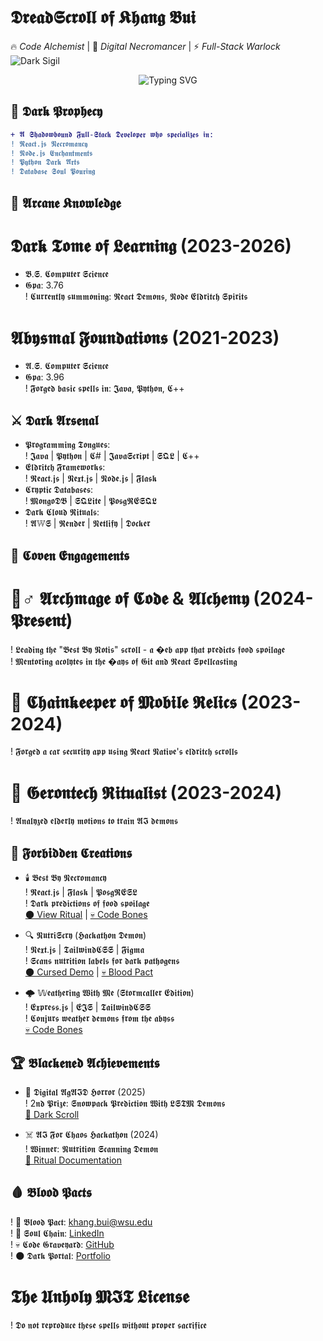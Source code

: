 # 𝕯𝖗𝖊𝖆𝖉𝕾𝖈𝖗𝖔𝖑𝖑 𝖔𝖋 𝕶𝖍𝖆𝖓𝖌 𝕭𝖚𝖎  
🔥 *Code Alchemist* | 🧪 *Digital Necromancer* | ⚡ *Full-Stack Warlock*  
![Dark Sigil](./assets/profile-pic.png)

<p align="center">
  <img src="https://readme-typing-svg.demolab.com?font=Black+Ops+One&size=30&duration=4000&pause=1000&color=8A2BE2&center=true&vCenter=true&width=600&height=70&lines=𝕴𝖓𝖛𝖔𝖐𝖎𝖓𝖌+𝕯𝖆𝖗𝖐+𝕮𝖔𝖉𝖊+𝕽𝖎𝖙𝖚𝖆𝖑𝖘;𝕮𝖔𝖓𝖏𝖚𝖗𝖎𝖓𝖌+𝕽𝖊𝖆𝖈𝖙𝖎𝖔𝖓𝖘+𝕯𝖆𝖎𝖑𝖞;𝕭𝖑𝖆𝖈𝖐+𝕸𝖆𝖌𝖎𝖈+𝕴𝖓+𝕯𝖎𝖌𝖎𝖙𝖆𝖑+𝕽𝖊𝖆𝖑𝖒𝖘" alt="Typing SVG" />
</p>

## 🧿 𝕯𝖆𝖗𝖐 𝕻𝖗𝖔𝖕𝖍𝖊𝖈𝖞
```diff
+ 𝕬 𝕾𝖍𝖆𝖉𝖔𝖜𝖇𝖔𝖚𝖓𝖉 𝕱𝖚𝖑𝖑-𝕾𝖙𝖆𝖈𝖐 𝕯𝖊𝖛𝖊𝖑𝖔𝖕𝖊𝖗 𝖜𝖍𝖔 𝖘𝖕𝖊𝖈𝖎𝖆𝖑𝖎𝖟𝖊𝖘 𝖎𝖓:  
! 𝕽𝖊𝖆𝖈𝖙.𝖏𝖘 𝕹𝖊𝖈𝖗𝖔𝖒𝖆𝖓𝖈𝖞  
! 𝕹𝖔𝖉𝖊.𝖏𝖘 𝕰𝖓𝖈𝖍𝖆𝖓𝖙𝖒𝖊𝖓𝖙𝖘  
! 𝕻𝖞𝖙𝖍𝖔𝖓 𝕯𝖆𝖗𝖐 𝕬𝖗𝖙𝖘  
! 𝕯𝖆𝖙𝖆𝖇𝖆𝖘𝖊 𝕾𝖔𝖚𝖑 𝕻𝖔𝖚𝖗𝖎𝖓𝖌
```

## 📜 𝕬𝖗𝖈𝖆𝖓𝖊 𝕶𝖓𝖔𝖜𝖑𝖊𝖉𝖌𝖊
# 𝕯𝖆𝖗𝖐 𝕿𝖔𝖒𝖊 𝖔𝖋 𝕷𝖊𝖆𝖗𝖓𝖎𝖓𝖌 (2023-2026)
+ 𝕭.𝕾. 𝕮𝖔𝖒𝖕𝖚𝖙𝖊𝖗 𝕾𝖈𝖎𝖊𝖓𝖈𝖊  
+ 𝕲𝖕𝖆: 3.76  
! 𝕮𝖚𝖗𝖗𝖊𝖓𝖙𝖑𝖞 𝖘𝖚𝖒𝖒𝖔𝖓𝖎𝖓𝖌: 𝕽𝖊𝖆𝖈𝖙 𝕯𝖊𝖒𝖔𝖓𝖘, 𝕹𝖔𝖉𝖊 𝕰𝖑𝖉𝖗𝖎𝖙𝖈𝖍 𝕾𝖕𝖎𝖗𝖎𝖙𝖘

# 𝕬𝖇𝖞𝖘𝖒𝖆𝖑 𝕱𝖔𝖚𝖓𝖉𝖆𝖙𝖎𝖔𝖓𝖘 (2021-2023)
+ 𝕬.𝕾. 𝕮𝖔𝖒𝖕𝖚𝖙𝖊𝖗 𝕾𝖈𝖎𝖊𝖓𝖈𝖊  
+ 𝕲𝖕𝖆: 3.96  
! 𝕱𝖔𝖗𝖌𝖊𝖉 𝖇𝖆𝖘𝖎𝖈 𝖘𝖕𝖊𝖑𝖑𝖘 𝖎𝖓: 𝕵𝖆𝖛𝖆, 𝕻𝖞𝖙𝖍𝖔𝖓, 𝕮++

## ⚔️ 𝕯𝖆𝖗𝖐 𝕬𝖗𝖘𝖊𝖓𝖆𝖑
+ 𝕻𝖗𝖔𝖌𝖗𝖆𝖒𝖒𝖎𝖓𝖌 𝕿𝖔𝖓𝖌𝖚𝖊𝖘:  
! 𝕵𝖆𝖛𝖆 | 𝕻𝖞𝖙𝖍𝖔𝖓 | 𝕮# | 𝕵𝖆𝖛𝖆𝕾𝖈𝖗𝖎𝖕𝖙 | 𝕾𝕼𝕷 | 𝕮++  
+ 𝕰𝖑𝖉𝖗𝖎𝖙𝖈𝖍 𝕱𝖗𝖆𝖒𝖊𝖜𝖔𝖗𝖐𝖘:  
! 𝕽𝖊𝖆𝖈𝖙.𝖏𝖘 | 𝕹𝖊𝖝𝖙.𝖏𝖘 | 𝕹𝖔𝖉𝖊.𝖏𝖘 | 𝕱𝖑𝖆𝖘𝖐  
+ 𝕮𝖗𝖞𝖕𝖙𝖎𝖈 𝕯𝖆𝖙𝖆𝖇𝖆𝖘𝖊𝖘:  
! 𝕸𝖔𝖓𝖌𝖔𝕯𝕭 | 𝕾𝕼𝕷𝖎𝖙𝖊 | 𝕻𝖔𝖘𝖌𝕽𝕰𝕾𝕼𝕷  
+ 𝕯𝖆𝖗𝖐 𝕮𝖑𝖔𝖚𝖉 𝕽𝖎𝖙𝖚𝖆𝖑𝖘:  
! 𝕬𝕎𝕾 | 𝕽𝖊𝖓𝖉𝖊𝖗 | 𝕹𝖊𝖙𝖑𝖎𝖋𝖞 | 𝕯𝖔𝖈𝖐𝖊𝖗

## 🦇 𝕮𝖔𝖛𝖊𝖓 𝕰𝖓𝖌𝖆𝖌𝖊𝖒𝖊𝖓𝖙𝖘
# 🧙♂️ 𝕬𝖗𝖈𝖍𝖒𝖆𝖌𝖊 𝖔𝖋 𝕮𝖔𝖉𝖊 & 𝕬𝖑𝖈𝖍𝖊𝖒𝖞 (2024-𝕻𝖗𝖊𝖘𝖊𝖓𝖙)
! 𝕷𝖊𝖆𝖉𝖎𝖓𝖌 𝖙𝖍𝖊 "𝕭𝖊𝖘𝖙 𝕭𝖞 𝕹𝖔𝖙𝖎𝖘" 𝖘𝖈𝖗𝖔𝖑𝖑 - 𝖆 �𝖊𝖇 𝖆𝖕𝖕 𝖙𝖍𝖆𝖙 𝖕𝖗𝖊𝖉𝖎𝖈𝖙𝖘 𝖋𝖔𝖔𝖉 𝖘𝖕𝖔𝖎𝖑𝖆𝖌𝖊  
! 𝕸𝖊𝖓𝖙𝖔𝖗𝖎𝖓𝖌 𝖆𝖈𝖔𝖑𝖞𝖙𝖊𝖘 𝖎𝖓 𝖙𝖍𝖊 �𝖆𝖞𝖘 𝖔𝖋 𝕲𝖎𝖙 𝖆𝖓𝖉 𝕽𝖊𝖆𝖈𝖙 𝕾𝖕𝖊𝖑𝖑𝖈𝖆𝖘𝖙𝖎𝖓𝖌

# 🔗 𝕮𝖍𝖆𝖎𝖓𝖐𝖊𝖊𝖕𝖊𝖗 𝖔𝖋 𝕸𝖔𝖇𝖎𝖑𝖊 𝕽𝖊𝖑𝖎𝖈𝖘 (2023-2024)
! 𝕱𝖔𝖗𝖌𝖊𝖉 𝖆 𝖈𝖆𝖗 𝖘𝖊𝖈𝖚𝖗𝖎𝖙𝖞 𝖆𝖕𝖕 𝖚𝖘𝖎𝖓𝖌 𝕽𝖊𝖆𝖈𝖙 𝕹𝖆𝖙𝖎𝖛𝖊'𝖘 𝖊𝖑𝖉𝖗𝖎𝖙𝖈𝖍 𝖘𝖈𝖗𝖔𝖑𝖑𝖘

# 🔮 𝕲𝖊𝖗𝖔𝖓𝖙𝖊𝖈𝖍 𝕽𝖎𝖙𝖚𝖆𝖑𝖎𝖘𝖙 (2023-2024)
! 𝕬𝖓𝖆𝖑𝖞𝖟𝖊𝖉 𝖊𝖑𝖉𝖊𝖗𝖑𝖞 𝖒𝖔𝖙𝖎𝖔𝖓𝖘 𝖙𝖔 𝖙𝖗𝖆𝖎𝖓 𝕬𝕴 𝖉𝖊𝖒𝖔𝖓𝖘

## 🔮 𝕱𝖔𝖗𝖇𝖎𝖉𝖉𝖊𝖓 𝕮𝖗𝖊𝖆𝖙𝖎𝖔𝖓𝖘
+ 🕯️ 𝕭𝖊𝖘𝖙 𝕭𝖞 𝕹𝖊𝖈𝖗𝖔𝖒𝖆𝖓𝖈𝖞  
! 𝕽𝖊𝖆𝖈𝖙.𝖏𝖘 | 𝕱𝖑𝖆𝖘𝖐 | 𝕻𝖔𝖘𝖌𝕽𝕰𝕾𝕷  
! 𝕯𝖆𝖗𝖐 𝖕𝖗𝖊𝖉𝖎𝖈𝖙𝖎𝖔𝖓𝖘 𝖔𝖋 𝖋𝖔𝖔𝖉 𝖘𝖕𝖔𝖎𝖑𝖆𝖌𝖊  
[🌑 View Ritual](https://best-by-notification.onrender.com/) | [💀 Code Bones](https://github.com/WSU-Software-Development-Club/best-by-notification)

+ 🔍 𝕹𝖚𝖙𝖗𝖎𝕾𝖈𝖗𝖞 (𝕳𝖆𝖈𝖐𝖆𝖙𝖍𝖔𝖓 𝕯𝖊𝖒𝖔𝖓)  
! 𝕹𝖊𝖝𝖙.𝖏𝖘 | 𝕿𝖆𝖎𝖑𝖜𝖎𝖓𝖉𝕮𝕾𝕾 | 𝕱𝖎𝖌𝖒𝖆  
! 𝕾𝖈𝖆𝖓𝖘 𝖓𝖚𝖙𝖗𝖎𝖙𝖎𝖔𝖓 𝖑𝖆𝖇𝖊𝖑𝖘 𝖋𝖔𝖗 𝖉𝖆𝖗𝖐 𝖕𝖆𝖙𝖍𝖔𝖌𝖊𝖓𝖘  
[🌑 Cursed Demo](https://nutriscan-ruby.vercel.app/welcome) | [💀 Blood Pact](https://github.com/KhangMBui/NutriScan)

+ 🌩️ 𝕎𝖊𝖆𝖙𝖍𝖊𝖗𝖎𝖓𝖌 𝖂𝖎𝖙𝖍 𝕸𝖊 (𝕾𝖙𝖔𝖗𝖒𝖈𝖆𝖑𝖑𝖊𝖗 𝕰𝖉𝖎𝖙𝖎𝖔𝖓)  
! 𝕰𝖝𝖕𝖗𝖊𝖘𝖘.𝖏𝖘 | 𝕰𝕵𝕾 | 𝕿𝖆𝖎𝖑𝖜𝖎𝖓𝖉𝕮𝕾𝕾  
! 𝕮𝖔𝖓𝖏𝖚𝖗𝖘 𝖜𝖊𝖆𝖙𝖍𝖊𝖗 𝖉𝖊𝖒𝖔𝖓𝖘 𝖋𝖗𝖔𝖒 𝖙𝖍𝖊 𝖆𝖇𝖞𝖘𝖘  
[💀 Code Bones](https://github.com/KhangMBui/Weathering-With-Me)

## 🏆 𝕭𝖑𝖆𝖈𝖐𝖊𝖓𝖊𝖉 𝕬𝖈𝖍𝖎𝖊𝖛𝖊𝖒𝖊𝖓𝖙𝖘
+ 🖤 𝕯𝖎𝖌𝖎𝖙𝖆𝖑 𝕬𝖌𝕬𝕴𝕯 𝕳𝖔𝖗𝖗𝖔𝖗 (2025)  
! 2𝖓𝖉 𝕻𝖗𝖎𝖟𝖊: 𝕾𝖓𝖔𝖜𝖕𝖆𝖈𝖐 𝕻𝖗𝖊𝖉𝖎𝖈𝖙𝖎𝖔𝖓 𝖂𝖎𝖙𝖍 𝕷𝕾𝕿𝕸 𝕯𝖊𝖒𝖔𝖓𝖘  
[📜 Dark Scroll](https://badgr.com/public/assertions/lpGheFBkSoqMjw1FWCNg0g)

+ ☠️ 𝕬𝕴 𝕱𝖔𝖗 𝕮𝖍𝖆𝖔𝖘 𝕳𝖆𝖈𝖐𝖆𝖙𝖍𝖔𝖓 (2024)  
! 𝖂𝖎𝖓𝖓𝖊𝖗: 𝕹𝖚𝖙𝖗𝖎𝖙𝖎𝖔𝖓 𝕾𝖈𝖆𝖓𝖓𝖎𝖓𝖌 𝕯𝖊𝖒𝖔𝖓  
[🔮 Ritual Documentation](https://devpost.com/software/nutriscan-z4owgh)

## 🩸 𝕭𝖑𝖔𝖔𝖉 𝕻𝖆𝖈𝖙𝖘
! 🖤 𝕭𝖑𝖔𝖔𝖉 𝕻𝖆𝖈𝖙: [khang.bui@wsu.edu](mailto:khang.bui@wsu.edu)  
! 🔗 𝕾𝖔𝖚𝖑 𝕮𝖍𝖆𝖎𝖓: [LinkedIn](https://www.linkedin.com/in/khangmbui/)  
! 💀 𝕮𝖔𝖉𝖊 𝕲𝖗𝖆𝖛𝖊𝖞𝖆𝖗𝖉: [GitHub](https://github.com/KhangMBui)  
! 🌑 𝕯𝖆𝖗𝖐 𝕻𝖔𝖗𝖙𝖆𝖑: [Portfolio](https://khangmbuiportfolio.netlify.app/)  

# 𝕿𝖍𝖊 𝖀𝖓𝖍𝖔𝖑𝖞 𝕸𝕴𝕿 𝕷𝖎𝖈𝖊𝖓𝖘𝖊  
! 𝕯𝖔 𝖓𝖔𝖙 𝖗𝖊𝖕𝖗𝖔𝖉𝖚𝖈𝖊 𝖙𝖍𝖊𝖘𝖊 𝖘𝖕𝖊𝖑𝖑𝖘 𝖜𝖎𝖙𝖍𝖔𝖚𝖙 𝖕𝖗𝖔𝖕𝖊𝖗 𝖘𝖆𝖈𝖗𝖎𝖋𝖎𝖈𝖊

